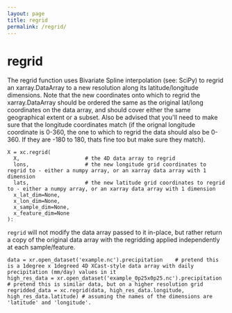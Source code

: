 ```yaml
---
layout: page
title: regrid
permalink: /regrid/
---
```


# regrid

The regrid function uses Bivariate Spline interpolation (see: SciPy) to regrid an xarray.DataArray to a new resolution along its latitude/longitude dimensions. Note that the new coordinates onto which to regrid the xarray.DataArray should be ordered the same as the original lat/long coordinates on the data array, and should cover either the same geographical extent or a subset. Also be advised that you'll need to make sure that the longitude coordinates match (if the orignal longitude coordinate is 0-360, the one to which to regrid the data should also be 0-360. If they are -180 to 180, thats fine too but make sure they match).  

```
X = xc.regrid(
  X,                     # the 4D data array to regrid 
  lons,                  # the new longitude grid coordinates to regrid to - either a numpy array, or an xarray data array with 1 dimension
  lats,                  # the new latitude grid coordinates to regrid to - either a numpy array, or an xarray data array with 1 dimension
  x_lat_dim=None, 
  x_lon_dim=None, 
  x_sample_dim=None, 
  x_feature_dim=None
):
```

`regrid` will not modify the data array passed to it in-place, but rather return a copy of the original data array with the regridding applied independently at each sample/feature. 

```
data = xr.open_dataset('example.nc').precipitation    # pretend this is a 1degree x 1degreed 4D XCast-style data array with daily precipitation (mm/day) values in it
high_res_data = xr.open_dataset('example_0p25x0p25.nc').precipitation  # pretend this is similar data, but on a higher resolution grid 
regridded_data = xc.regrid(data, high_res_data.longitude, high_res_data.latitude) # assuming the names of the dimensions are 'latitude' and 'longitude'. 
```

